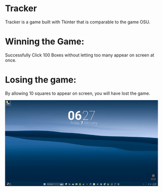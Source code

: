 # Tracker
Tracker is a game built with Tkinter that is comparable to the game OSU.

# Winning the Game:
Successfully Click 100 Boxes without letting too many appear on screen at once.

# Losing the game:
By allowing 10 squares to appear on screen, you will have lost the game.

![](https://github.com/WilliamCook0811/Tracker/blob/main/Trackervideo.gif)
